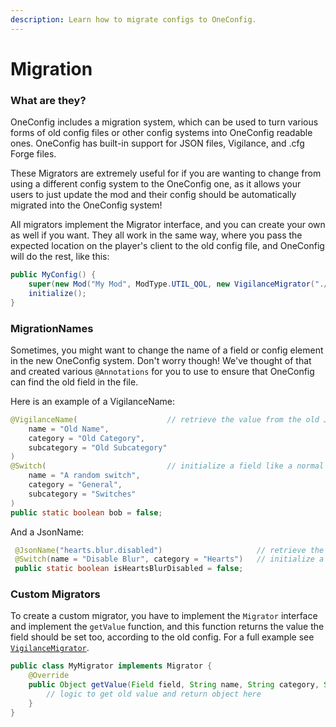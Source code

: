 ```yaml
---
description: Learn how to migrate configs to OneConfig.
---
```


# Migration

### What are they?

OneConfig includes a migration system, which can be used to turn various forms of old config files or other config systems into OneConfig readable ones. OneConfig has built-in support for JSON files, Vigilance, and .cfg Forge files.

These Migrators are extremely useful for if you are wanting to change from using a different config system to the OneConfig one, as it allows your users to just update the mod and their config should be automatically migrated into the OneConfig system!

All migrators implement the Migrator interface, and you can create your own as well if you want. They all work in the same way, where you pass the expected location on the player's client to the old config file, and OneConfig will do the rest, like this:

```java
public MyConfig() {
    super(new Mod("My Mod", ModType.UTIL_QOL, new VigilanceMigrator("./old-config.toml")), "config.json");
    initialize();
}
```

### MigrationNames

Sometimes, you might want to change the name of a field or config element in the new OneConfig system. Don't worry though! We've thought of that and created various `@Annotations` for you to use to ensure that OneConfig can find the old field in the file.

Here is an example of a VigilanceName:

```java
@VigilanceName(                    // retrieve the value from the old JSON file  
    name = "Old Name",
    category = "Old Category",
    subcategory = "Old Subcategory"
)
@Switch(                           // initialize a field like a normal config  
    name = "A random switch",
    category = "General",
    subcategory = "Switches"
)
public static boolean bob = false;
```

And a JsonName:

```java
 @JsonName("hearts.blur.disabled")                     // retrieve the value from the old JSON file  
 @Switch(name = "Disable Blur", category = "Hearts")   // initialize a field like a normal config  
 public static boolean isHeartsBlurDisabled = false;
```



### Custom Migrators

To create a custom migrator, you have to implement the `Migrator` interface and implement the `getValue` function, and this function returns the value the field should be set too, according to the old config. For a full example see [`VigilanceMigrator`](https://github.com/Polyfrost/OneConfig/blob/master/src/main/java/cc/polyfrost/oneconfig/config/migration/VigilanceMigrator.java).

```java
public class MyMigrator implements Migrator {
    @Override
    public Object getValue(Field field, String name, String category, String subcategory) {
        // logic to get old value and return object here
    }
}
```
